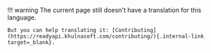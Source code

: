 !!! warning
    The current page still doesn't have a translation for this language.

    But you can help translating it: [Contributing](https://readyapi.khulnasoft.com/contributing/){.internal-link target=_blank}.
